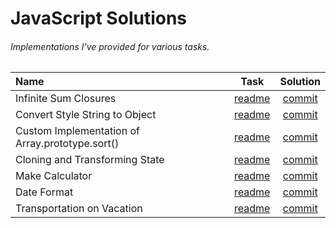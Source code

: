 # JavaScript Solutions
###### Implementations I've provided for various tasks.

| Name | Task  | Solution |
| :--- | :---: | :---:    |
| Infinite Sum Closures | [readme](https://github.com/TykhonKozachenko/infinite-sum-closures/blob/develop/readme.md) | [commit](https://github.com/TykhonKozachenko/infinite-sum-closures/commit/6b88aae59490b23b3135241fb535d48127e0719c) |
| Convert Style String to Object | [readme](https://github.com/TykhonKozachenko/style-to-object/blob/develop/readme.md) | [commit](https://github.com/TykhonKozachenko/style-to-object/commit/8a77450d75da209f601e983b6d90b205ad20bc23) |
| Custom Implementation of Array.prototype.sort() | [readme](https://github.com/TykhonKozachenko/array-sort-method/blob/develop/readme.md) | [commit](https://github.com/TykhonKozachenko/array-sort-method/commit/0ad7815fc270ffee40c2b70b9bbd5db82c6ee9aa) |
| Cloning and Transforming State | [readme](https://github.com/TykhonKozachenko/stateful-clones/blob/develop/readme.md) | [commit](https://github.com/TykhonKozachenko/stateful-clones/commit/83afcaa5bacced86c0d5aeede7b42e3e285a4846) |
| Make Calculator | [readme](https://github.com/TykhonKozachenko/calculator/blob/develop/readme.md) | [commit](https://github.com/TykhonKozachenko/calculator/commit/2750b59ed6516ada9e4b7174e230169c75a1f408) |
| Date Format | [readme](https://github.com/TykhonKozachenko/format-date/blob/develop/readme.md) | [commit](https://github.com/TykhonKozachenko/format-date/commit/fcad1c43059ce41563139565412d1acc4bc46d6a) |
| Transportation on Vacation | [readme](https://github.com/TykhonKozachenko/transportation-on-vacation/blob/develop/readme.md) | [commit](https://github.com/TykhonKozachenko/transportation-on-vacation/commit/2145c0c3a27d7eaa15d1847a763329db61563428) |
